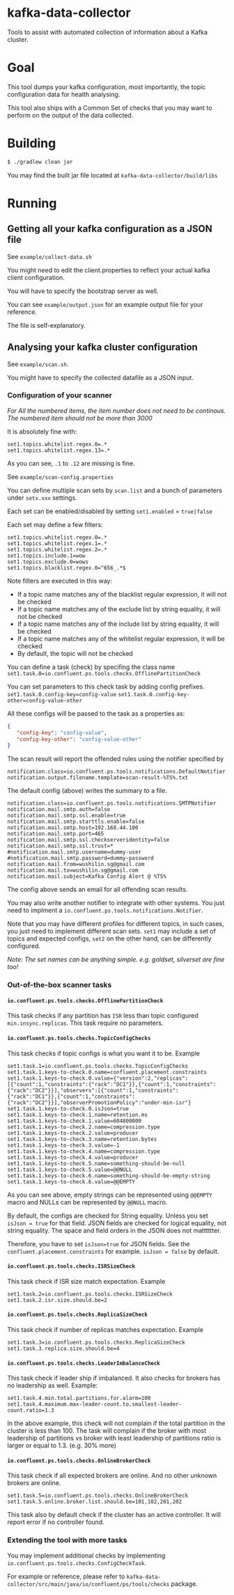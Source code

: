 # kafka-data-collector
Tools to assist with automated collection of information about a Kafka cluster.

# Goal

This tool dumps your kafka configuration, most importantly, the topic configuration data for health analysing.

This tool also ships with a Common Set of checks that you may want to perform on the output of the data collected.

# Building

```bash
$ ./gradlew clean jar
```

You may find the built jar file located at `kafka-data-collector/build/libs`

# Running

## Getting all your kafka configuration as a JSON file
See `example/collect-data.sh`

You might need to edit the client.properties to reflect your actual kafka client configuration.

You will have to specify the bootstrap server as well.

You can see `example/output.json` for an example output file for your reference. 

The file is self-explanatory.

## Analysing your kafka cluster configuration
See `example/scan.sh`.

You might have to specify the collected datafile as a JSON input.

### Configuration of your scanner
*For All the numbered items, the item number does not need to be continous. The numbered item should not be more than 3000*

It is absolutely fine with:
```
set1.topics.whitelist.regex.0=.*
set1.topics.whitelist.regex.13=.*
```
As you can see, `.1` to `.12` are missing is fine.

See `example/scan-config.properties`

You can define multiple scan sets by `scan.list` and a bunch of parameters under `setx.xxx` settings.

Each set can be enabled/disabled by setting `set1.enabled` = `true|false`

Each set may define a few filters:
```
set1.topics.whitelist.regex.0=.*
set1.topics.whitelist.regex.1=.*
set1.topics.whitelist.regex.2=.*
set1.topics.include.1=wow  
set1.topics.exclude.0=wows 
set1.topics.blacklist.regex.0=^656_.*$
```
Note filters are executed in this way:

- If a topic name matches any of the blacklist regular expression, it will not be checked
- If a topic name matches any of the exclude list by string equality, it will not be checked
- If a topic name matches any of the include list by string equality, it will be checked
- If a topic name matches any of the whitelist regular expression, it will be checked
- By default, the topic will not be checked

You can define a task (check) by specifing the class name
`set1.task.0=io.confluent.ps.tools.checks.OfflinePartitionCheck`

You can set parameters to this check task by adding config prefixes.
`set1.task.0.config-key=config-value`
`set1.task.0.config-key-other=config-value-other`

All these configs will be passed to the task as a properties as:
```json
{ 
   "config-key": "config-value",
   "config-key-other": "config-value-other"
}
```

The scan result will report the offended rules using the notifier specified by
```
notification.class=io.confluent.ps.tools.notifications.DefaultNotifier
notification.output.filename.template=scan-result-%TS%.txt
```
The default config (above) writes the summary to a file.

```
notification.class=io.confluent.ps.tools.notifications.SMTPNotifier
notification.mail.smtp.auth=false
notification.mail.smtp.ssl.enable=true
notification.mail.smtp.starttls.enable=false
notification.mail.smtp.host=192.168.44.100
notification.mail.smtp.port=465
notification.mail.smtp.ssl.checkserveridentity=false
notification.mail.smtp.ssl.trust=*
#notification.mail.smtp.username=dummy-user
#notification.mail.smtp.password=dummy-password
notification.mail.from=wushilin.sg@gmail.com
notification.mail.to=wushilin.sg@gmail.com
notification.mail.subject=Kafka Config Alert @ %TS%
```
The config above sends an email for all offending scan results.

You may also write another notifier to integrate with other systems.
You just need to implment a `io.confluent.ps.tools.notifications.Notifier`.

Note that you may have different profiles for different topics, in such cases, you just need
to implement different scan sets. `set1` may include a set of topics and expected configs, `set2` on the other hand, can be differently configured.

*Note: The set names can be anything simple. e.g. goldset, silverset are fine too!* 

### Out-of-the-box scanner tasks
#### `io.confluent.ps.tools.checks.OfflinePartitionCheck`
This task checks if any partition has `ISR` less than topic configured `min.insync.replicas`.
This task require no parameters.

#### `io.confluent.ps.tools.checks.TopicConfigChecks`
This task checks if topic configs is what you want it to be.
Example
```
set1.task.1=io.confluent.ps.tools.checks.TopicConfigChecks
set1.task.1.keys-to-check.0.name=confluent.placement.constraints
set1.task.1.keys-to-check.0.value={"version":2,"replicas":[{"count":1,"constraints":{"rack":"DC1"}},{"count":1,"constraints":{"rack":"DC2"}}],"observers":[{"count":1,"constraints":{"rack":"DC1"}},{"count":1,"constraints":{"rack":"DC2"}}],"observerPromotionPolicy":"under-min-isr"}
set1.task.1.keys-to-check.0.isJson=true
set1.task.1.keys-to-check.1.name=retention.ms
set1.task.1.keys-to-check.1.value=604800000
set1.task.1.keys-to-check.2.name=compression.type
set1.task.1.keys-to-check.2.value=producer
set1.task.1.keys-to-check.3.name=retention.bytes
set1.task.1.keys-to-check.3.value=-1
set1.task.1.keys-to-check.4.name=compression.type
set1.task.1.keys-to-check.4.value=producer
set1.task.1.keys-to-check.5.name=something-should-be-null
set1.task.1.keys-to-check.5.value=@@NULL
set1.task.1.keys-to-check.6.name=something-should-be-empty-string
set1.task.1.keys-to-check.6.value=@@EMPTY
```

As you can see above, empty strings can be represented using `@@EMPTY` macro and NULLs can be represented by `@@NULL` macro.

By default, the configs are checked for String equality. Unless you set `isJson = true` for that field.
JSON fields are checked for logical equality, not string equality. The space and field orders in the JSON does not matttttter.

Therefore, you have to set `isJson=true` for JSON fields. See the `confluent.placement.constraints` for example.
`isJson = false` by default.

#### `io.confluent.ps.tools.checks.ISRSizeCheck`
This task check if ISR size match expectation.
Example
```
set1.task.2=io.confluent.ps.tools.checks.ISRSizeCheck
set1.task.2.isr.size.should.be=2
```

#### `io.confluent.ps.tools.checks.ReplicaSizeCheck`
This task check if number of replicas matches expectation.
Example
```
set1.task.3=io.confluent.ps.tools.checks.ReplicaSizeCheck
set1.task.3.replica.size.should.be=4
```

#### `io.confluent.ps.tools.checks.LeaderImbalanceCheck`
This task check if leader ship if imbalanced. It also checks for brokers has no leadership as well.
Example:
```
set1.task.4.min.total.partitions.for.alarm=100
set1.task.4.maximum.max-leader-count.to.smallest-leader-count.ratio=1.3
```

In the above example, this check will not complain if the total partition in the cluster is less than 100.
The task will complain if the broker with most leadership of partitions vs broker with least leadership of partitions
ratio is larger or equal to 1.3. (e.g. 30% more)

#### `io.confluent.ps.tools.checks.OnlineBrokerCheck`
This task check if all expected brokers are online. And no other unknown brokers are online.
```
set1.task.5=io.confluent.ps.tools.checks.OnlineBrokerCheck
set1.task.5.online.broker.list.should.be=101,102,201,202
```
This task also by default check if the cluster has an active controller. It will report error if no controller found.

### Extending the tool with more tasks

You may implement additional checks by implementing `io.confluent.ps.tools.checks.ConfigCheckTask`.

For example or reference, please refer to `kafka-data-collector/src/main/java/io/confluent/ps/tools/checks` package.
